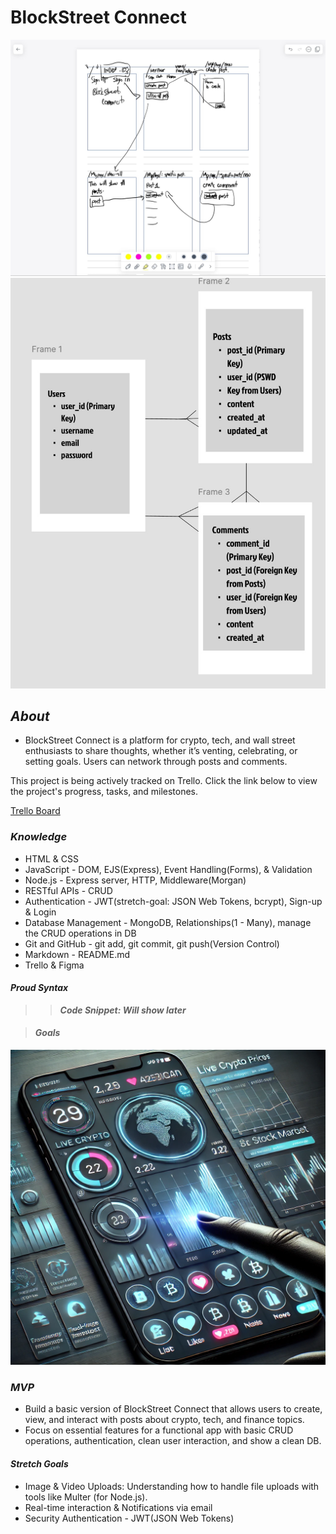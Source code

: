 # BlockStreet Connect


![WF3](/images/2ebce5c4-bdd1-4b50-97c5-327541fcc746.jpeg) ![WF](/images/wireFrame.jpg) 



## ***About***
* BlockStreet Connect is a platform for crypto, tech, and wall street enthusiasts to share thoughts, whether it’s venting, celebrating, or setting goals. Users can network through posts and comments. 

This project is being actively tracked on Trello. Click the link below to view the project's progress, tasks, and milestones.

[Trello Board](https://trello.com/b/tyN7ADHC/blockstreet-connect)

### ***Knowledge***

* HTML & CSS
* JavaScript - DOM, EJS(Express), Event Handling(Forms), & Validation
* Node.js - Express server, HTTP, Middleware(Morgan)
* RESTful APIs - CRUD
* Authentication - JWT(stretch-goal: JSON Web Tokens, bcrypt), Sign-up & Login
* Database Management - MongoDB, Relationships(1 - Many), manage the CRUD operations in DB
* Git and GitHub - git add, git commit, git push(Version Control)
* Markdown - README.md
* Trello & Figma

#### ***Proud Syntax***

>>***Code Snippet: Will show later***

>#### ***Goals***

![APP](/images/cryptoidea.jpg)


### ***MVP***
* Build a basic version of BlockStreet Connect that allows users to create, view, and interact with posts about crypto, tech, and finance topics. 
* Focus on essential features for a functional app with basic CRUD operations, authentication, clean user interaction, and show a clean DB.

#### ***Stretch Goals***
* Image & Video Uploads: Understanding how to handle file uploads with tools like Multer (for Node.js).
* Real-time interaction & Notifications via email
* Security Authentication - JWT(JSON Web Tokens)
